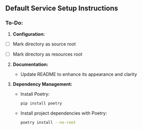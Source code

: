 ## Default Service Setup Instructions

### To-Do:
1. **Configuration:**
- [ ] Mark directory as source root
- [ ] Mark directory as resources root


2. **Documentation:**
   - Update README to enhance its appearance and clarity


3. **Dependency Management:**
   - Install Poetry:
     ```bash
     pip install poetry
     ```
   - Install project dependencies with Poetry:
     ```bash
     poetry install --no-root
     ```